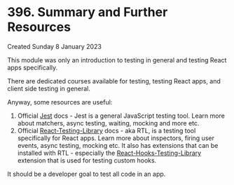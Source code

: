 # 396. Summary and Further Resources
Created Sunday 8 January 2023

This module was only an introduction to testing in general and testing React apps specifically.

There are dedicated courses available for testing, testing React apps, and client side testing in general.

Anyway, some resources are useful:
1. Official [Jest](https://jestjs.io/) docs - Jest is a general JavaScript testing tool. Learn more about matchers, async testing, waiting, mocking and more etc.
2. Official [React-Testing-Library](https://testing-library.com/docs/react-testing-library/intro) docs - aka RTL, is a testing tool specifically for React apps. Learn more about inspectors, firing user events, async testing, mocking etc. It also has extensions that can be installed with RTL - especially the [React-Hooks-Testing-Library](https://react-hooks-testing-library.com/) extension that is used for testing custom hooks.

It should be a developer goal to test all code in an app.